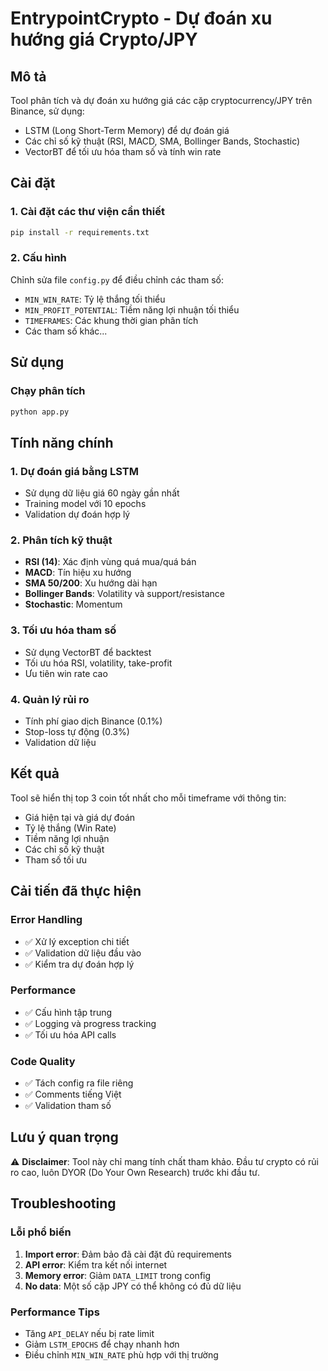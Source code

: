 # EntrypointCrypto - Dự đoán xu hướng giá Crypto/JPY

## Mô tả
Tool phân tích và dự đoán xu hướng giá các cặp cryptocurrency/JPY trên Binance, sử dụng:
- LSTM (Long Short-Term Memory) để dự đoán giá
- Các chỉ số kỹ thuật (RSI, MACD, SMA, Bollinger Bands, Stochastic)
- VectorBT để tối ưu hóa tham số và tính win rate

## Cài đặt

### 1. Cài đặt các thư viện cần thiết
```bash
pip install -r requirements.txt
```

### 2. Cấu hình
Chỉnh sửa file `config.py` để điều chỉnh các tham số:
- `MIN_WIN_RATE`: Tỷ lệ thắng tối thiểu
- `MIN_PROFIT_POTENTIAL`: Tiềm năng lợi nhuận tối thiểu
- `TIMEFRAMES`: Các khung thời gian phân tích
- Các tham số khác...

## Sử dụng

### Chạy phân tích
```bash
python app.py
```

## Tính năng chính

### 1. Dự đoán giá bằng LSTM
- Sử dụng dữ liệu giá 60 ngày gần nhất
- Training model với 10 epochs
- Validation dự đoán hợp lý

### 2. Phân tích kỹ thuật
- **RSI (14)**: Xác định vùng quá mua/quá bán
- **MACD**: Tín hiệu xu hướng
- **SMA 50/200**: Xu hướng dài hạn
- **Bollinger Bands**: Volatility và support/resistance
- **Stochastic**: Momentum

### 3. Tối ưu hóa tham số
- Sử dụng VectorBT để backtest
- Tối ưu hóa RSI, volatility, take-profit
- Ưu tiên win rate cao

### 4. Quản lý rủi ro
- Tính phí giao dịch Binance (0.1%)
- Stop-loss tự động (0.3%)
- Validation dữ liệu

## Kết quả

Tool sẽ hiển thị top 3 coin tốt nhất cho mỗi timeframe với thông tin:
- Giá hiện tại và giá dự đoán
- Tỷ lệ thắng (Win Rate)
- Tiềm năng lợi nhuận
- Các chỉ số kỹ thuật
- Tham số tối ưu

## Cải tiến đã thực hiện

### Error Handling
- ✅ Xử lý exception chi tiết
- ✅ Validation dữ liệu đầu vào
- ✅ Kiểm tra dự đoán hợp lý

### Performance
- ✅ Cấu hình tập trung
- ✅ Logging và progress tracking
- ✅ Tối ưu hóa API calls

### Code Quality
- ✅ Tách config ra file riêng
- ✅ Comments tiếng Việt
- ✅ Validation tham số

## Lưu ý quan trọng

⚠️ **Disclaimer**: Tool này chỉ mang tính chất tham khảo. Đầu tư crypto có rủi ro cao, luôn DYOR (Do Your Own Research) trước khi đầu tư.

## Troubleshooting

### Lỗi phổ biến
1. **Import error**: Đảm bảo đã cài đặt đủ requirements
2. **API error**: Kiểm tra kết nối internet
3. **Memory error**: Giảm `DATA_LIMIT` trong config
4. **No data**: Một số cặp JPY có thể không có đủ dữ liệu

### Performance Tips
- Tăng `API_DELAY` nếu bị rate limit
- Giảm `LSTM_EPOCHS` để chạy nhanh hơn
- Điều chỉnh `MIN_WIN_RATE` phù hợp với thị trường
